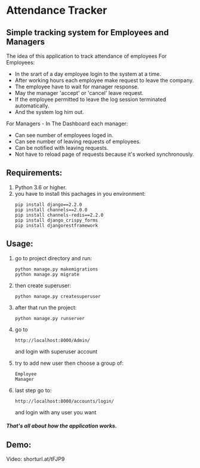 <h1> Attendance Tracker </h1>

## Simple tracking system for Employees and Managers

The idea of this application to track attendance of employees 
For Employees:
<ul>
  <li> In the srart of a day employee login to the system at a time.</li>  
  <li> After working hours each employee make request to leave the company.</li>
  <li> The employee have to wait for manager response.</li>
  <li> May the manager 'accept' or 'cancel' leave request.</li>
  <li> If the employee permitted to leave the log session terminated automatically.</li>
  <li> And the system log him out.</li>
</ul>

For Managers - In The Dashboard each manager:
<ul>
  <li>Can see number of employees loged in.</li>
  <li>Can see number of leaving requests of employees.</li>
  <li>Can be notified with leaving requests.</li>
  <li>Not have to reload page of requests because it's worked synchronously.</li>
</ul>

## Requirements:

<ol>
  <li>Python 3.6 or higher.</li>
  <li> you have to install this pachages in you environment:
    
  ``` 
  pip install django==2.2.0
  pip install channels==2.0.0
  pip install channels-redis==2.2.0
  pip install django_crispy_forms
  pip install djangorestframework
  ```
  </li>
</ol>

## Usage:

<ol>
<li> go to project directory and run:

``` 
python manage.py makemigrations 
python manage.py migrate
```
</li>
<li> then create superuser:

``` 
python manage.py createsuperuser
```
</li>
<li> after that run the project:

``` 
python manage.py runserver
```
</li>
<li> go to  

``` 
http://localhost:8000/Admin/
```
and login with superuser account
</li>
<li> try to add new user then choose a group of:

``` 
Employee
Manager
```
</li>
<li> last step go to:
  
``` 
http://localhost:8000/accounts/login/
```
and login with any user you want 
</li>
</ol>

##### That's all about how the application works.

## Demo:

Video: shorturl.at/tFJP9




